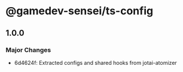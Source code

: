 # @gamedev-sensei/ts-config

## 1.0.0

### Major Changes

- 6d4624f: Extracted configs and shared hooks from jotai-atomizer
